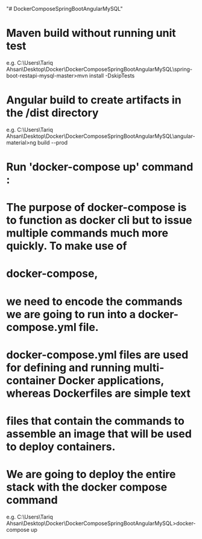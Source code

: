 "# DockerComposeSpringBootAngularMySQL" 

# Maven build without running unit test
e.g.
C:\Users\Tariq Ahsan\Desktop\Docker\DockerComposeSpringBootAngularMySQL\spring-boot-restapi-mysql-master>mvn install -DskipTests

# Angular build to create artifacts in the /dist directory
e.g.
C:\Users\Tariq Ahsan\Desktop\Docker\DockerComposeSpringBootAngularMySQL\angular-material>ng build --prod

# Run 'docker-compose up' command :
# The purpose of docker-compose is to function as docker cli but to issue multiple commands much more quickly. To make use of 
# docker-compose, 
# we need to encode the commands we are going to run into a docker-compose.yml file.
#
# docker-compose.yml files are used for defining and running multi-container Docker applications, whereas Dockerfiles are simple text 
# files that contain the commands to assemble an image that will be used to deploy containers. 
# We are going to deploy the entire stack with the docker compose command
e.g.
C:\Users\Tariq Ahsan\Desktop\Docker\DockerComposeSpringBootAngularMySQL>docker-compose up
